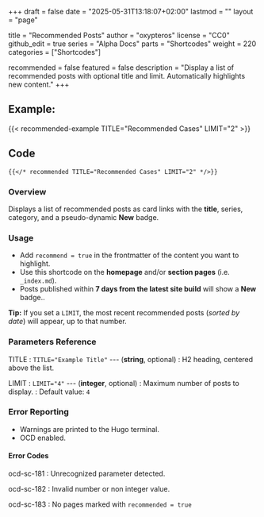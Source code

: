 +++
draft = false
date = "2025-05-31T13:18:07+02:00"
lastmod = ""
layout = "page"

title = "Recommended Posts"
author = "oxypteros"
license = "CC0"
github_edit = true
series = "Alpha Docs"
  parts = "Shortcodes"
  weight = 220
categories = ["Shortcodes"]

recommended = false
featured = false
description = "Display a list of recommended posts with optional title and limit. Automatically highlights new content."
+++
## Example: 
{{< recommended-example TITLE="Recommended Cases" LIMIT="2" >}}
## Code
``` go-html-template
{{</* recommended TITLE="Recommended Cases" LIMIT="2" */>}} 

```

### Overview
Displays a list of recommended posts as card links with the **title**, series, category, and a pseudo-dynamic **New** badge.

### Usage
- Add `recommend = true` in the frontmatter of the content you want to highlight.
- Use this shortcode on the **homepage** and/or **section pages** (i.e. `_index.md`).
- Posts published within **7 days from the latest site build** will show a **New** badge..

**Tip:**  If you set a `LIMIT`, the most recent recommended posts (*sorted by date*) will appear, up to that number.


### Parameters Reference
TITLE
: `TITLE="Example Title"` --- (**string**, optional) 
: H2 heading, centered above the list.

LIMIT
: `LIMIT="4"` --- (**integer**, optional)
: Maximum number of posts to display.
: Default value: `4`

### Error Reporting
- Warnings are printed to the Hugo terminal.
- OCD enabled.

#### Error Codes
ocd-sc-181
: Unrecognized parameter detected.

ocd-sc-182
: Invalid number or non integer value.

ocd-sc-183
: No pages marked with `recommended = true`
